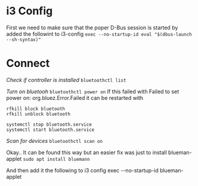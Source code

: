 # i3 Config
First we need to make sure that the poper D-Bus session is started by added the followint to i3-config
`exec --no-startup-id eval "$(dbus-launch --sh-syntax)"`

# Connect

*Check if controller is installed*
`bluetoothctl list`

*Turn on bluetooh*
`bluetoothctl power on`
If this failed with Failed to set power on: org.bluez.Error.Failed it can be restarted with

```
rfkill block bluetooth
rfkill unblock bluetooth

systemctl stop bluetooth.service
systemctl start bluetooth.service
```


*Scan for devices*
`bluetoothctl scan on` 


Okay.. It can be found this way but an easier fix was just to install blueman-applet
`sudo apt install bluemann`

And then add it the following to i3 config
exec --no-startup-id blueman-applet

